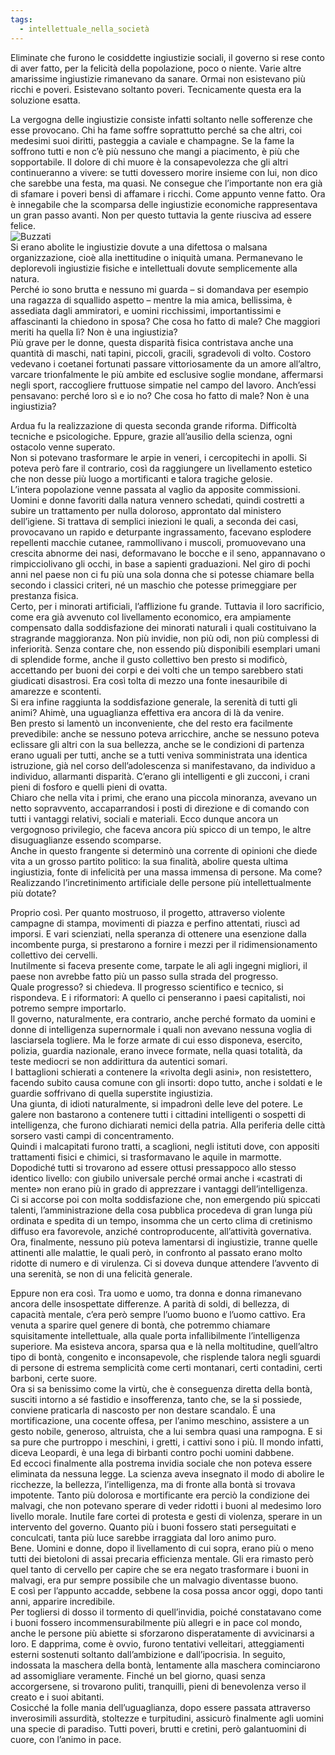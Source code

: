 ```yaml
---
tags:
  - intellettuale_nella_società
---
```


Eliminate che furono le cosiddette ingiustizie sociali, il governo si rese conto di aver fatto, per la felicità della popolazione, poco o niente. Varie altre amarissime ingiustizie rimanevano da sanare. Ormai non esistevano più ricchi e poveri. Esistevano soltanto poveri. Tecnicamente questa era la soluzione esatta.

La vergogna delle ingiustizie consiste infatti soltanto nelle sofferenze che esse provocano. Chi ha fame soffre soprattutto perché sa che altri, coi medesimi suoi diritti, pasteggia a caviale e champagne. Se la fame la soffrono tutti e non c’è più nessuno che mangi a piacimento, è più che sopportabile. Il dolore di chi muore è la consapevolezza che gli altri continueranno a vivere: se tutti dovessero morire insieme con lui, non dico che sarebbe una festa, ma quasi. Ne consegue che l’importante non era già di sfamare i poveri bensì di affamare i ricchi. Come appunto venne fatto. Ora è innegabile che la scomparsa delle ingiustizie economiche rappresentava un gran passo avanti. Non per questo tuttavia la gente riusciva ad essere felice.  
![Buzzati](https://paginatre.it/wp-content/uploads/2014/11/Buzzati-1-229x300.jpg) <br>
Si erano abolite le ingiustizie dovute a una difettosa o malsana organizzazione, cioè alla inettitudine o iniquità umana. Permanevano le deplorevoli ingiustizie fisiche e intellettuali dovute semplicemente alla natura.  
Perché io sono brutta e nessuno mi guarda – si domandava per esempio una ragazza di squallido aspetto – mentre la mia amica, bellissima, è assediata dagli ammiratori, e uomini ricchissimi, importantissimi e affascinanti la chiedono in sposa? Che cosa ho fatto di male? Che maggiori meriti ha quella lì? Non è una ingiustizia?  
Più grave per le donne, questa disparità fisica contristava anche una quantità di maschi, nati tapini, piccoli, gracili, sgradevoli di volto. Costoro vedevano i coetanei fortunati passare vittoriosamente da un amore all’altro, varcare trionfalmente le più ambite ed esclusive soglie mondane, affermarsi negli sport, raccogliere fruttuose simpatie nel campo del lavoro. Anch’essi pensavano: perché loro sì e io no? Che cosa ho fatto di male? Non è una ingiustizia?

Ardua fu la realizzazione di questa seconda grande riforma. Difficoltà tecniche e psicologiche. Eppure, grazie all’ausilio della scienza, ogni ostacolo venne superato.  
Non si potevano trasformare le arpie in veneri, i cercopitechi in apolli. Si poteva però fare il contrario, così da raggiungere un livellamento estetico che non desse più luogo a mortificanti e talora tragiche gelosie.  
L’intera popolazione venne passata al vaglio da apposite commissioni. Uomini e donne favoriti dalla natura vennero schedati, quindi costretti a subire un trattamento per nulla doloroso, approntato dal ministero dell’igiene. Si trattava di semplici iniezioni le quali, a seconda dei casi, provocavano un rapido e deturpante ingrassamento, facevano esplodere repellenti macchie cutanee, rammollivano i muscoli, promuovevano una crescita abnorme dei nasi, deformavano le bocche e il seno, appannavano o rimpicciolivano gli occhi, in base a sapienti graduazioni. Nel giro di pochi anni nel paese non ci fu più una sola donna che si potesse chiamare bella secondo i classici criteri, né un maschio che potesse primeggiare per prestanza fisica.  
Certo, per i minorati artificiali, l’afflizione fu grande. Tuttavia il loro sacrificio, come era già avvenuto col livellamento economico, era ampiamente compensato dalla soddisfazione dei minorati naturali i quali costituivano la stragrande maggioranza. Non più invidie, non più odi, non più complessi di inferiorità. Senza contare che, non essendo più disponibili esemplari umani di splendide forme, anche il gusto collettivo ben presto si modificò, accettando per buoni dei corpi e dei volti che un tempo sarebbero stati giudicati disastrosi. Era così tolta di mezzo una fonte inesauribile di amarezze e scontenti.  
Si era infine raggiunta la soddisfazione generale, la serenità di tutti gli animi? Ahimè, una uguaglianza effettiva era ancora di là da venire.  
Ben presto si lamentò un inconveniente, che del resto era facilmente prevedibile: anche se nessuno poteva arricchire, anche se nessuno poteva eclissare gli altri con la sua bellezza, anche se le condizioni di partenza erano uguali per tutti, anche se a tutti veniva somministrata una identica istruzione, già nel corso dell’adolescenza si manifestavano, da individuo a individuo, allarmanti disparità. C’erano gli intelligenti e gli zucconi, i crani pieni di fosforo e quelli pieni di ovatta.  
Chiaro che nella vita i primi, che erano una piccola minoranza, avevano un netto sopravvento, accaparrandosi i posti di direzione e di comando con tutti i vantaggi relativi, sociali e materiali. Ecco dunque ancora un vergognoso privilegio, che faceva ancora più spicco di un tempo, le altre disuguaglianze essendo scomparse.  
Anche in questo frangente si determinò una corrente di opinioni che diede vita a un grosso partito politico: la sua finalità, abolire questa ultima ingiustizia, fonte di infelicità per una massa immensa di persone. Ma come? Realizzando l’incretinimento artificiale delle persone più intellettualmente più dotate?

Proprio così. Per quanto mostruoso, il progetto, attraverso violente campagne di stampa, movimenti di piazza e perfino attentati, riuscì ad imporsi. E vari scienziati, nella speranza di ottenere una esenzione dalla incombente purga, si prestarono a fornire i mezzi per il ridimensionamento collettivo dei cervelli.  
Inutilmente si faceva presente come, tarpate le ali agli ingegni migliori, il paese non avrebbe fatto più un passo sulla strada del progresso.  
Quale progresso? si chiedeva. Il progresso scientifico e tecnico, si rispondeva. E i riformatori: A quello ci penseranno i paesi capitalisti, noi potremo sempre importarlo.  
Il governo, naturalmente, era contrario, anche perché formato da uomini e donne di intelligenza supernormale i quali non avevano nessuna voglia di lasciarsela togliere. Ma le forze armate di cui esso disponeva, esercito, polizia, guardia nazionale, erano invece formate, nella quasi totalità, da teste mediocri se non addirittura da autentici somari.  
I battaglioni schierati a contenere la «rivolta degli asini», non resistettero, facendo subito causa comune con gli insorti: dopo tutto, anche i soldati e le guardie soffrivano di quella superstite ingiustizia.  
Una giunta, di idioti naturalmente, si impadronì delle leve del potere. Le galere non bastarono a contenere tutti i cittadini intelligenti o sospetti di intelligenza, che furono dichiarati nemici della patria. Alla periferia delle città sorsero vasti campi di concentramento.  
Quindi i malcapitati furono tratti, a scaglioni, negli istituti dove, con appositi trattamenti fisici e chimici, si trasformavano le aquile in marmotte.  
Dopodiché tutti si trovarono ad essere ottusi pressappoco allo stesso identico livello: con giubilo universale perché ormai anche i «castrati di mente» non erano più in grado di apprezzare i vantaggi dell’intelligenza.  
Ci si accorse poi con molta soddisfazione che, non emergendo più spiccati talenti, l’amministrazione della cosa pubblica procedeva di gran lunga più ordinata e spedita di un tempo, insomma che un certo clima di cretinismo diffuso era favorevole, anziché controproducente, all’attività governativa.  
Ora, finalmente, nessuno più poteva lamentarsi di ingiustizie, tranne quelle attinenti alle malattie, le quali però, in confronto al passato erano molto ridotte di numero e di virulenza. Ci si doveva dunque attendere l’avvento di una serenità, se non di una felicità generale.

Eppure non era così. Tra uomo e uomo, tra donna e donna rimanevano ancora delle insospettate differenze. A parità di soldi, di bellezza, di capacità mentale, c’era però sempre l’uomo buono e l’uomo cattivo. Era venuta a sparire quel genere di bontà, che potremmo chiamare squisitamente intellettuale, alla quale porta infallibilmente l’intelligenza superiore. Ma esisteva ancora, sparsa qua e là nella moltitudine, quell’altro tipo di bontà, congenito e inconsapevole, che risplende talora negli sguardi di persone di estrema semplicità come certi montanari, certi contadini, certi barboni, certe suore.  
Ora si sa benissimo come la virtù, che è conseguenza diretta della bontà, susciti intorno a sé fastidio e insofferenza, tanto che, se la si possiede, conviene praticarla di nascosto per non destare scandalo. È una mortificazione, una cocente offesa, per l’animo meschino, assistere a un gesto nobile, generoso, altruista, che a lui sembra quasi una rampogna. E si sa pure che purtroppo i meschini, i gretti, i cattivi sono i più. Il mondo infatti, diceva Leopardi, è una lega di birbanti contro pochi uomini dabbene.  
Ed eccoci finalmente alla postrema invidia sociale che non poteva essere eliminata da nessuna legge. La scienza aveva insegnato il modo di abolire le ricchezze, la bellezza, l’intelligenza, ma di fronte alla bontà si trovava impotente. Tanto più dolorosa e mortificante era perciò la condizione dei malvagi, che non potevano sperare di veder ridotti i buoni al medesimo loro livello morale. Inutile fare cortei di protesta e gesti di violenza, sperare in un intervento del governo. Quanto più i buoni fossero stati perseguitati e conculcati, tanta più luce sarebbe irraggiata dal loro animo puro.  
Bene. Uomini e donne, dopo il livellamento di cui sopra, erano più o meno tutti dei bietoloni di assai precaria efficienza mentale. Gli era rimasto però quel tanto di cervello per capire che se era negato trasformare i buoni in malvagi, era pur sempre possibile che un malvagio diventasse buono.  
E così per l’appunto accadde, sebbene la cosa possa ancor oggi, dopo tanti anni, apparire incredibile.  
Per togliersi di dosso il tormento di quell’invidia, poiché constatavano come i buoni fossero incommensurabilmente più allegri e in pace col mondo, anche le persone più abiette si sforzarono disperatamente di avvicinarsi a loro. E dapprima, come è ovvio, furono tentativi velleitari, atteggiamenti esterni sostenuti soltanto dall’ambizione e dall’ipocrisia. In seguito, indossata la maschera della bontà, lentamente alla maschera cominciarono ad assomigliare veramente. Finché un bel giorno, quasi senza accorgersene, si trovarono puliti, tranquilli, pieni di benevolenza verso il creato e i suoi abitanti.  
Cosicché la folle mania dell’uguaglianza, dopo essere passata attraverso inverosimili assurdità, stoltezze e turpitudini, assicurò finalmente agli uomini una specie di paradiso. Tutti poveri, brutti e cretini, però galantuomini di cuore, con l’animo in pace.